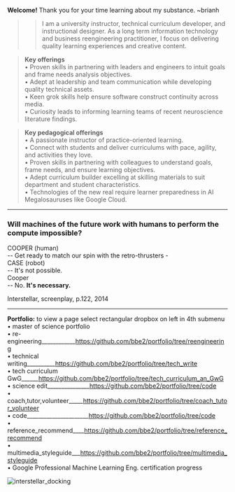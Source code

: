 **Welcome!** Thank you for your time learning about my substance. ~brianh

>>I am a university instructor, technical curriculum developer, and instructional designer. As a long term information technology and business reengineering practitioner, I focus on delivering quality learning experiences and creative content.

>**Key offerings**  
• Proven skills in partnering with leaders and engineers to intuit goals and frame needs analysis objectives.  
• Adept at leadership and team communication while developing quality technical assets.  
• Keen grok skills help ensure software construct continuity across media.  
• Curiosity leads to informing learning teams of recent neuroscience literature findings.  

>**Key pedagogical offerings**  
• A passionate instructor of practice-oriented learning.  
• Connect with students and deliver curriculums with pace, agility, and activities they love.  
• Proven skills in partnering with colleagues to understand goals, frame needs, and ensure learning objectives.  
• Adept curriculum builder excelling at skilling materials to suit department and student characteristics.  
• Technologies of the new real require learner preparedness in AI Megalosauruses like Google Cloud.  


---------
### Will machines of the future work with humans to perform the compute impossible?
COOPER (human)  
-- Get ready to match our spin with the retro-thrusters -  
CASE (robot)    
-- It's not possible.  
Cooper  
-- No. **It's necessary.**  

Interstellar, screenplay, p.122, 2014  

---------

**Portfolio:** to view a page select rectangular dropbox on left in 4th submenu
• master of science portfolio  
• re-engineering____________https://github.com/bbe2/portfolio/tree/reengineering  
• technical writing__________https://github.com/bbe2/portfolio/tree/tech_write  
• tech curriculum GwG______https://github.com/bbe2/portfolio/tree/tech_curriculum_an_GwG  
• science edit_______________https://github.com/bbe2/portfolio/tree/code  
• coach,tutor,volunteer_____https://github.com/bbe2/portfolio/tree/coach_tutor_volunteer  
• code______________________https://github.com/bbe2/portfolio/tree/code  
• reference_recommend____https://github.com/bbe2/portfolio/tree/reference_recommend  
• multimedia_styleguide___https://github.com/bbe2/portfolio/tree/multimedia_styleguide  
• Google Professional Machine Learning Eng. certification progress  


![interstellar_docking](https://user-images.githubusercontent.com/59778456/200317941-8f81370f-bc52-465b-884f-547688374899.JPG)
